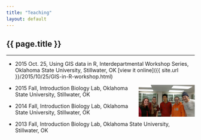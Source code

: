 ```yaml
---
title: "Teaching"
layout: default
---
```

## {{ page.title }}  
<hr>


* 2015 Oct. 25, Using GIS data in R, Interdepartmental Workshop Series, Oklahoma State University, Stillwater, OK [view it online]({{ site.url }}/2015/10/25/GIS-in-R-workshop.html)  

  <img src="../figure/general/teach1.jpg" alt="teach1" style="width: 150px;" align="right" />  
  
* 2015 Fall, Introduction Biology Lab, Oklahoma State University, Stillwater, OK  

* 2014 Fall, Introduction Biology Lab, Oklahoma State University, Stillwater, OK  

* 2013 Fall, Introduction Biology Lab, Oklahoma State University, Stillwater, OK  



